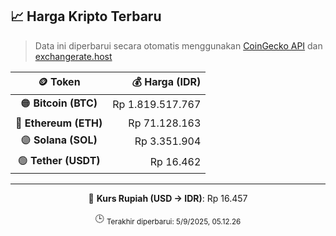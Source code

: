 

<!-- HARGA_KRIPTO -->
## 📈 Harga Kripto Terbaru

> Data ini diperbarui secara otomatis menggunakan [CoinGecko API](https://www.coingecko.com/) dan [exchangerate.host](https://exchangerate.host/)

<div align="center">

| 🪙 Token | 💰 Harga (IDR) |
|:------:|---------------:|
| 🟠 **Bitcoin (BTC)**   | Rp 1.819.517.767 |
| 🔵 **Ethereum (ETH)**  | Rp 71.128.163 |
| 🟣 **Solana (SOL)**    | Rp 3.351.904 |
| 🟢 **Tether (USDT)**   | Rp 16.462 |

---

💱 **Kurs Rupiah (USD → IDR)**: Rp 16.457

🕒 <sub>Terakhir diperbarui: 5/9/2025, 05.12.26</sub>

</div>
<!-- /HARGA_KRIPTO -->